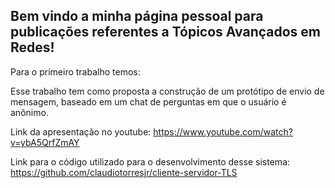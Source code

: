 ## Bem vindo a minha página pessoal para publicações referentes a Tópicos Avançados em Redes!

Para o primeiro trabalho temos:

Esse trabalho tem como proposta a construção de um protótipo de envio de mensagem, baseado em um chat de perguntas em que o usuário é anônimo.

Link da apresentação no youtube: https://www.youtube.com/watch?v=ybA5QrfZmAY

Link para o código utilizado para o desenvolvimento desse sistema: https://github.com/claudiotorresjr/cliente-servidor-TLS
